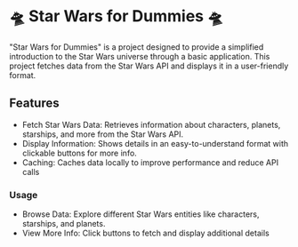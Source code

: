 # 🛸 Star Wars for Dummies 🛸

"Star Wars for Dummies" is a project designed to provide a simplified introduction to the Star Wars universe through a basic application. This project fetches data from the Star Wars API and displays it in a user-friendly format.

## Features

- Fetch Star Wars Data: Retrieves information about characters, planets, starships, and more from the Star Wars API.
- Display Information: Shows details in an easy-to-understand format with clickable buttons for more info.
- Caching: Caches data locally to improve performance and reduce API calls

### Usage

- Browse Data: Explore different Star Wars entities like characters, starships, and planets.
- View More Info: Click buttons to fetch and display additional details
